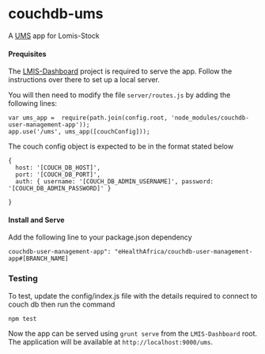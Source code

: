 # couchdb-ums



A  [UMS](https://github.com/eHealthAfrica/couchdb-ums) app for Lomis-Stock




#### Prequisites

The [LMIS-Dashboard](https://github.com/eHealthAfrica/LMIS-Dashboard) project is required to serve the app. Follow the instructions over there to set up a local server.

You will then need to modify the file `server/routes.js` by adding the following lines:

```
var ums_app =  require(path.join(config.root, 'node_modules/couchdb-user-management-app'));
app.use('/ums', ums_app([couchConfig]));
```

The couch config object is expected to be in the format stated below
```
{ 
  host: '[COUCH_DB_HOST]',
  port: '[COUCH_DB_PORT]',
  auth: { username: '[COUCH_DB_ADMIN_USERNAME]', password: '[COUCH_DB_ADMIN_PASSWORD]' }
 
}
```




#### Install and Serve

Add the following line to your package.json  dependency

```
couchdb-user-management-app": "eHealthAfrica/couchdb-user-management-app#[BRANCH_NAME]
```





### Testing

To test, update the config/index.js file with the details required to connect to couch db then run the command
```
npm test
```



Now the app can be served using `grunt serve` from the `LMIS-Dashboard` root. The application will be available at `http://localhost:9000/ums`.


